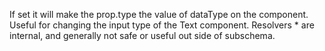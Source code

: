 If set it will make the prop.type the value of dataType on the component.  Useful for changing the input type of
the Text component.  Resolvers * are internal, and generally not safe or useful out side of subschema.
